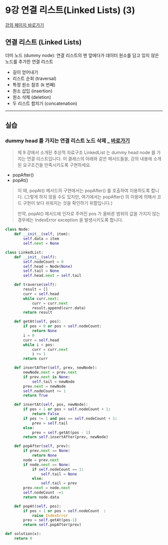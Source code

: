 # 9강 연결 리스트(Linked Lists) (3)

[강의 페이지 바로가기](https://school.programmers.co.kr/learn/courses/57/lessons/13853)

## 연결 리스트 (Linked Lists)

더미 노드 (dummy node): 연결 리스트의 맨 앞에다가 데이터 원소를 담고 있지 않은 노드를 추가한 연결 리스트

- 길이 얻어내기
- 리스트 순회 (traversal)
- 특정 원소 참조 (k 번째)
- 원소 삽입 (insertion)
- 원소 삭제 (deletion)
- 두 리스트 합치기 (concatenation)

---

## 실습

### dummy head 를 가지는 연결 리스트 노드 삭제 \_ [바로가기](https://school.programmers.co.kr/learn/courses/57/lessons/13781)

> 제 9 강에서 소개된 추상적 자료구조 LinkedList 는 dummy head node 를 가지는 연결 리스트입니다. 이 클래스의 아래와 같은 메서드들을, 강의 내용에 소개된 요구조건을 만족시키도록 구현하세요.

- popAfter()
- popAt()

> 이 때, popAt() 메서드의 구현에서는 popAfter() 를 호출하여 이용하도록 합니다. (그렇게 하지 않을 수도 있지만, 여기에서는 popAfter() 의 이용에 의해서 코드 구현이 보다 쉬워지는 것을 확인하기 위함입니다.)
>
> 만약, popAt() 메서드에 인자로 주어진 pos 가 올바른 범위의 값을 가지지 않는 경우에는 IndexError exception 을 발생시키도록 합니다.

```python
class Node:
    def __init__(self, item):
        self.data = item
        self.next = None

class LinkedList:
    def __init__(self):
        self.nodeCount = 0
        self.head = Node(None)
        self.tail = None
        self.head.next = self.tail

    def traverse(self):
        result = []
        curr = self.head
        while curr.next:
            curr = curr.next
            result.append(curr.data)
        return result

    def getAt(self, pos):
        if pos < 0 or pos > self.nodeCount:
            return None
        i = 0
        curr = self.head
        while i < pos:
            curr = curr.next
            i += 1
        return curr

    def insertAfter(self, prev, newNode):
        newNode.next = prev.next
        if prev.next is None:
            self.tail = newNode
        prev.next = newNode
        self.nodeCount += 1
        return True

    def insertAt(self, pos, newNode):
        if pos < 1 or pos > self.nodeCount + 1:
            return False
        if pos != 1 and pos == self.nodeCount + 1:
            prev = self.tail
        else:
            prev = self.getAt(pos - 1)
        return self.insertAfter(prev, newNode)

    def popAfter(self, prev):
        if prev.next == None:
            return None
        node = prev.next
        if node.next == None:
            if self.nodeCount == 1:
                self.tail = None
            else:
                self.tail = prev
        prev.next = node.next
        self.nodeCount -=1
        return node.data

    def popAt(self, pos):
        if pos < 1 or pos > self.nodeCount  :
            raise IndexError
        prev = self.getAt(pos-1)
        return self.popAfter(prev)

def solution(x):
    return 0
```
